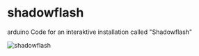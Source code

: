 # shadowflash
arduino Code for an interaktive installation called "Shadowflash"

![shadowflash](http://41.media.tumblr.com/29fd20db966e3fce3d78c391bcdae483/tumblr_ny9ffpYpFG1tb0h56o1_400.jpg "Shadowflash Lichthöfe")

